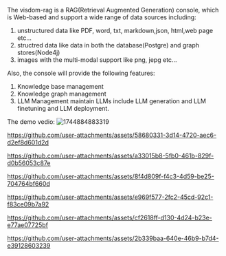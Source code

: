 The visdom-rag is a RAG(Retrieval Augmented Generation) console, which is Web-based and support a wide range of data sources including:
1. unstructured data like PDF, word, txt, markdown,json, html,web page etc...
2. structred data like data in both the database(Postgre) and graph stores(Node4j)
3. images with the multi-modal support like png, jepg etc...

Also, the console will provide the following features:
1. Knowledge base management
2. Knowledge graph management
3. LLM Management maintain LLMs include LLM generation and LLM finetuning and LLM deployment.

The demo vedio:
![1744884883319](https://github.com/user-attachments/assets/24f0e500-adf4-42e5-b3d7-708995726daa)

https://github.com/user-attachments/assets/58680331-3d14-4720-aec6-d2ef8d601d2d

https://github.com/user-attachments/assets/a33015b8-5fb0-461b-829f-d0b56053c87e

https://github.com/user-attachments/assets/8f4d809f-f4c3-4d59-be25-704764bf660d

https://github.com/user-attachments/assets/e969f577-2fc2-45cd-92c1-f83ce09b7a92

https://github.com/user-attachments/assets/cf2618ff-d130-4d24-b23e-e77ae07725bf

https://github.com/user-attachments/assets/2b339baa-640e-46b9-b7d4-e39128603239

